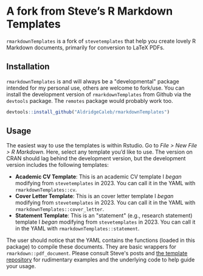 
# A fork from Steve’s R Markdown Templates

`rmarkdownTemplates` is a fork of `stevetemplates` that help you create lovely R Markdown
documents, primarily for conversion to LaTeX PDFs. 

## Installation

`rmarkdownTemplates` is and will always be a "developmental" package intended for
my personal use, others are welcome to fork/use. You can install the development version of
`rmarkdownTemplates` from Github via the `devtools` package. The `remotes` package would probably 
work too.

``` r
devtools::install_github("AldridgeCaleb/rmarkdownTemplates")
```

## Usage

The easiest way to use the templates is within Rstudio. Go to *File \>
New File \> R Markdown*. Here, select any template you’d like to use.
The version on CRAN should lag behind the development version, but the
development version includes the following templates:

  - **Academic CV Template**: This is an academic CV template I *began*
    modifying from `stevetemplates` in 2023. You can call it in the YAML
    with `rmarkdownTemplates::cv`.
  - **Cover Letter Template**: This is an cover letter template I *began*
    modifying from `stevetemplates` in 2023. You can call it in the YAML
    with `rmarkdownTemplates::cover_letter`.
  - **Statement Template**: This is an "statement" (e.g., research
    statement) template I *began* modifying from `stevetemplates` in 2023.
    You can call it in the YAML with `rmarkdownTemplates::statement`.

The user should notice that the YAML contains the functions (loaded in
this package) to compile these documents. They are basic wrappers for
`rmarkdown::pdf_document`. Please consult Steve's posts and
[the template
repository](https://github.com/svmiller/stevetemplates/tree/master/inst/rmarkdown/templates)
for rudimentary examples and the underlying code to help guide your
usage.
